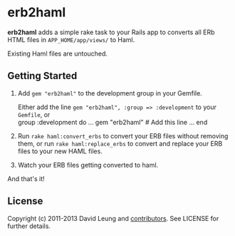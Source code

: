 erb2haml
========
**erb2haml** adds a simple rake task to your Rails app to converts all ERb HTML files in `APP_HOME/app/views/` to Haml.

Existing Haml files are untouched.

Getting Started
---------------

1. Add `gem "erb2haml"` to the development group in your Gemfile.

    Either add the line `gem "erb2haml", :group => :development` to your `Gemfile`, or    
        group :development do
          ...
          gem "erb2haml"         # Add this line
          ...
        end

2. Run `rake haml:convert_erbs` to convert your ERB files without removing them, or run `rake haml:replace_erbs` to convert and replace your ERB files to your new HAML files.
3. Watch your ERB files getting converted to haml.

And that's it!

License
-------
Copyright (c) 2011-2013 David Leung and [contributors](https://github.com/dhl/erb2haml/contributors). See LICENSE for further details.
